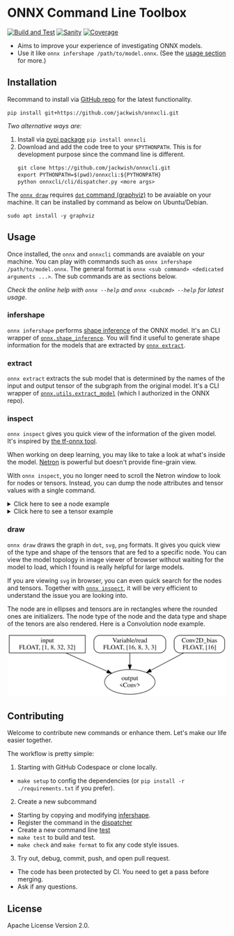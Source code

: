 ONNX Command Line Toolbox
=========================

[![Build and Test](https://github.com/jackwish/onnxcli/workflows/Build%20and%20Test/badge.svg)](https://github.com/jackwish/onnxcli/actions?query=workflow%3A%22Build+and+Test%22)
[![Sanity](https://github.com/jackwish/onnxcli/workflows/Sanity/badge.svg)](https://github.com/jackwish/onnxcli/actions?query=workflow%3ASanity)
[![Coverage](https://codecov.io/gh/jackwish/onnxcli/branch/master/graph/badge.svg)](https://codecov.io/gh/jackwish/onnxcli)


* Aims to improve your experience of investigating ONNX models.
* Use it like `onnx infershape /path/to/model.onnx`. (See the [usage section](#usage) for more.)


## Installation

Recommand to install via [GitHub repo][github] for the latest functionality.
```
pip install git+https://github.com/jackwish/onnxcli.git
```

_Two alternative ways are:_
1. Install via [pypi package][pypi] `pip install onnxcli`
2. Download and add the code tree to your `$PYTHONPATH`. This is for development purpose since the command line is different.
    ```
    git clone https://github.com/jackwish/onnxcli.git
    export PYTHONPATH=$(pwd)/onnxcli:${PYTHONPATH}
    python onnxcli/cli/dispatcher.py <more args>
    ```

The [`onnx draw`](#draw) requires [`dot` command (graphviz)](https://graphviz.org/) to be avaiable on your machine.
It can be installed by command as below on Ubuntu/Debian.
```
sudo apt install -y graphviz
```


## Usage

Once installed, the `onnx` and `onnxcli` commands are avaiable on your machine.
You can play with commands such as `onnx infershape /path/to/model.onnx`.
The general format is `onnx <sub command> <dedicated arguments ...>`.
The sub commands are as sections below.

_Check the online help with `onnx --help` and `onnx <subcmd> --help` for latest usage._

### infershape

`onnx infershape` performs [shape inference](https://github.com/onnx/onnx/blob/master/docs/ShapeInference.md) of the ONNX model.
It's an CLI wrapper of [`onnx.shape_inference`](https://github.com/onnx/onnx/blob/master/docs/PythonAPIOverview.md#running-shape-inference-on-an-onnx-model).
You will find it useful to generate shape information for the models that are extracted by [`onnx extract`](#extract).

### extract

`onnx extract` extracts the sub model that is determined by the names of the input and output tensor of the subgraph from the original model.
It's a CLI wrapper of [`onnx.utils.extract_model`](https://github.com/onnx/onnx/blob/master/docs/PythonAPIOverview.md#extracting-sub-model-with-inputs-outputs-tensor-names) (which I authorized in the ONNX repo).

### inspect

`onnx inspect` gives you quick view of the information of the given model.
It's inspired by [the tf-onnx tool](https://github.com/onnx/tensorflow-onnx/blob/master/tools/dump-onnx.py).

When working on deep learning, you may like to take a look at what's inside the model.
[Netron](https://github.com/lutzroeder/netron) is powerful but doesn't provide fine-grain view.

With `onnx inspect`, you no longer need to scroll the Netron window to look for nodes or tensors.
Instead, you can dump the node attributes and tensor values with a single command.

<details><summary>Click here to see a node example</summary>
<pre><code>
$ onnx inspect ./assets/tests/conv.float32.onnx --node --indices 0 --detail

Inpect of model ./assets/tests/conv.float32.onnx
  Graph name: 9
  Graph inputs: 1
  Graph outputs: 1
  Nodes in total: 1
  ValueInfo in total: 2
  Initializers in total: 2
  Sparse Initializers in total: 0
  Quantization in total: 0

Node information:
  Node "output": type "Conv", inputs "['input', 'Variable/read', 'Conv2D_bias']", outputs "['output']"
    attributes: [name: "dilations"
ints: 1
ints: 1
type: INTS
, name: "group"
i: 1
type: INT
, name: "kernel_shape"
ints: 3
ints: 3
type: INTS
, name: "pads"
ints: 1
ints: 1
ints: 1
ints: 1
type: INTS
, name: "strides"
ints: 1
ints: 1
type: INTS
]
</code></pre>
</details>

<details><summary>Click here to see a tensor example</summary>
<pre><code>
$ onnx inspect ./assets/tests/conv.float32.onnx --tensor --names Conv2D_bias --detail

Inpect of model ./assets/tests/conv.float32.onnx
  Graph name: 9
  Graph inputs: 1
  Graph outputs: 1
  Nodes in total: 1
  ValueInfo in total: 2
  Initializers in total: 2
  Sparse Initializers in total: 0
  Quantization in total: 0

Tensor information:
  Initializer "Conv2D_bias": type FLOAT, shape [16],
    float data: [0.4517577290534973, -0.014192663133144379, 0.2946248948574066, -0.9742919206619263, -1.2975586652755737, 0.7223454117774963, 0.7835700511932373, 1.7674627304077148, 1.7242872714996338, 1.1230682134628296, -0.2902531623840332, 0.2627834975719452, 1.0175092220306396, 0.5643373131752014, -0.8244842290878296, 1.2169424295425415]
</code></pre>
</details>

### draw

`onnx draw` draws the graph in `dot`, `svg`, `png` formats.
It gives you quick view of the type and shape of the tensors that are fed to a specific node.
You can view the model topology in image viewer of browser without waiting for the model to load,
which I found is really helpful for large models.

If you are viewing `svg` in browser, you can even quick search for the nodes and tensors.
Together with [`onnx inspect`](#inspect), it will be very efficient to understand the issue you are looking into.

The node are in ellipses and tensors are in rectangles where the rounded ones are initializers.
The node type of the node and the data type and shape of the tenors are also rendered.
Here is a Convolution node example.

![conv](assets/conv.svg)


## Contributing

Welcome to contribute new commands or enhance them.
Let's make our life easier together.

The workflow is pretty simple:
1. Starting with GitHub Codespace or clone locally.
  * `make setup` to config the dependencies (or `pip install -r ./requirements.txt` if you prefer).
2. Create a new subcommand
  * Starting by copying and modifying [infershape](./onnxcli/infer_shape.py).
  * Register the command in the [dispatcher](./onnxcli/dispatcher.py)
  * Create a new command line [test](./tests/test_dispatcher.py)
  * `make test` to build and test.
  * `make check` and `make format` to fix any code style issues.
3. Try out, debug, commit, push, and open pull request.
  * The code has been protected by CI. You need to get a pass before merging.
  * Ask if any questions.


## License

Apache License Version 2.0.


[pypi]: https://pypi.org/project/onnxcli
[github]: https://github.com/jackwish/onnxcli
